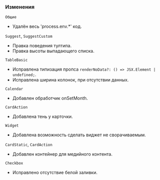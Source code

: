### Изменения

`Общие`
- Удалён весь 'process.env.*' код.

`Suggest`, `SuggestCustom`

 - Правка поведения тултипа.
 - Правка высоты выпадающего списка.

`TableBasic`

- Исправлена типизация пропса ```renderNoData?: () => JSX.Element | undefined;```.
- Исправлена ширина колонок, при отсутствии данных.
  
`Calendar`

- Добавлен обработчик onSetMonth.


`CardAction`

- Добавлена тень у карточки.

`Widget`

 - Добавлена возможность сделать виджет не сворачиваемым.

`CardStatic`, `CardAction`

- Добавлен контейнер для медийного контента.

`Checkbox`

- Исправлено отсутствие белой заливки.
